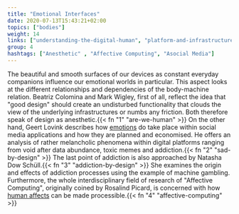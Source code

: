 ```yaml
---
title: "Emotional Interfaces"
date: 2020-07-13T15:43:21+02:00
topics: ["bodies"]
weight: 14
links: ["understanding-the-digital-human", "platform-and-infrastructure-monopolies"]
group: 4
hashtags: ["Anesthetic" , "Affective Computing", "Asocial Media"]
---
```


The beautiful and smooth surfaces of our devices as constant everyday companions influence our emotional worlds in particular. This aspect looks at the different relationships and dependencies of the body-machine relation. Beatriz Colomina and Mark Wigley, first of all, reflect the idea that "good design" should create an undisturbed functionality that clouds the view of the underlying infrastructures or numbs any friction. Both therefore speak of design as anesthetic.{{< fn "1" "are-we-human" >}} On the other hand, Geert Lovink describes how [emotions](https://www.youtube.com/watch?v=KHrsArsG_68) do take place within social media applications and how they are planned and economised. He offers an analysis of rather melancholic phenomena within digital platforms ranging from void after data abundance, toxic memes and addiction.{{< fn "2" "sad-by-design" >}} The last point of addiction is also approached by Natasha Dow Schüll.{{< fn "3" "addiction-by-design" >}} She examines the origin and effects of addiction processes using the example of machine gambling. Furthermore, the whole interdisciplinary field of research of "Affective Computing", originally coined by Rosalind Picard, is concerned with how [human affects](https://transmediale.de/content/algorithmic-intimacies) can be made processible.{{< fn "4" "affective-computing" >}}
